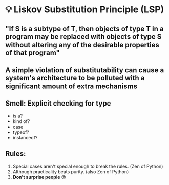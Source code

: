 # 💡 Liskov Substitution Principle (LSP)



## "If S is a subtype of T, then objects of type T in a program may be replaced with objects of type S without altering any of the desirable properties of that program"



## A simple violation of substitutability can cause a system's architecture to be polluted with a significant amount of extra mechanisms



## Smell: Explicit checking for type

- is a?
- kind of?
- case
- typeof?
- instanceof?



## Rules:

1. Special cases aren't special enough to break the rules. (Zen of Python)
2. Although practicality beats purity. (also Zen of Python)
3. **Don't surprise people** 😮
